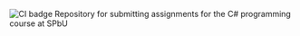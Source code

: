 ![CI badge](https://github.com/kamenkremen/HomeWorkSecondSemester/actions/workflows/CI.yml/badge.svg)
Repository for submitting assignments for the C# programming course at SPbU
